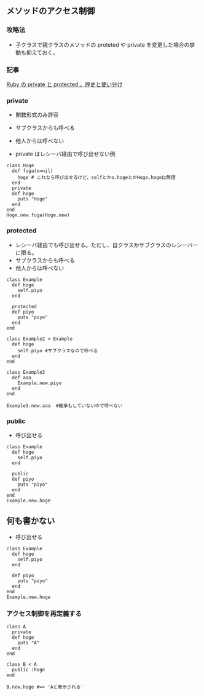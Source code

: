 ## メソッドのアクセス制御

### 攻略法

- 子クラスで親クラスのメソッドの proteted や private を変更した場合の挙動も抑えておく。

### 記事

[Ruby の private と protected 。歴史と使い分け](https://qiita.com/tbpgr/items/6f1c0c7b77218f74c63e)

### private

- 関数形式のみ許容
- サブクラスからも呼べる
- 他人からは呼べない

- private はレシーバ経由で呼び出せない例

```
class Hoge
  def fuga(o=nil)
    hoge # これなら呼び出せるけど、selfとかo.hogeとかHoge.hogeは無理
  end
  private
  def hoge
    puts "Hoge"
  end
end
Hoge.new.fuga(Hoge.new)
```

### protected

- レシーバ経由でも呼び出せる。ただし、自クラスかサブクラスのレシーバーに限る。
- サブクラスからも呼べる
- 他人からは呼べない

```
class Example
  def hoge
    self.piyo
  end

  protected
  def piyo
    puts "piyo"
  end
end

class Example2 < Example
  def hoge
    self.piyo #サブクラスなので呼べる
  end
end

class Example3
  def aaa
    Example.new.piyo
  end
end

Example3.new.aaa  #継承もしていないので呼べない
```

### public

- 呼び出せる

```
class Example
  def hoge
    self.piyo
  end

  public
  def piyo
    puts "piyo"
  end
end
Example.new.hoge
```

## 何も書かない

- 呼び出せる

```
class Example
  def hoge
    self.piyo
  end

  def piyo
    puts "piyo"
  end
end
Example.new.hoge
```

### アクセス制御を再定義する

```
class A
  private
  def hoge
    puts "A"
  end
end

class B < A
  public :hoge
end

B.new.hoge #=> 'Aと表示される'
```
